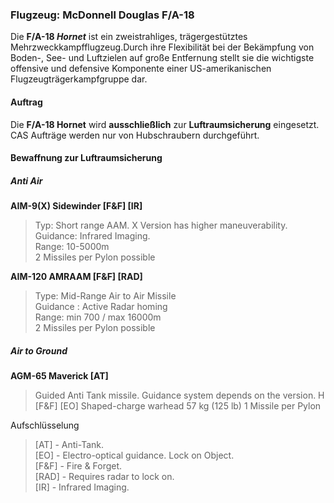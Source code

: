 ### Flugzeug: **McDonnell Douglas F/A-18**

Die **F/A-18 *Hornet*** ist ein zweistrahliges, trägergestütztes Mehrzweckkampfflugzeug.Durch ihre Flexibilität bei der Bekämpfung von Boden-, See- und Luftzielen auf große Entfernung stellt sie die wichtigste offensive und defensive Komponente einer US-amerikanischen Flugzeugträgerkampfgruppe dar.

#### Auftrag

Die **F/A-18 Hornet** wird **ausschließlich** zur **Luftraumsicherung** eingesetzt.  
CAS Aufträge werden nur von Hubschraubern durchgeführt.

#### Bewaffnung zur Luftraumsicherung

##### **Anti Air**  

**AIM-9(X) Sidewinder \[F\&F\] \[IR\]**

> Typ: Short range AAM. X Version has higher maneuverability.  
> Guidance: Infrared Imaging.  
> Range: 10-5000m  
> 2 Missiles per Pylon possible

**AIM-120 AMRAAM \[F\&F\] \[RAD\]**

> Type: Mid-Range Air to Air Missile   
> Guidance : Active Radar homing  
> Range: min 700 / max 16000m  
> 2 Missiles per Pylon possible

##### **Air to Ground**  

**AGM-65 Maverick \[AT\]**  
> Guided Anti Tank missile. Guidance system depends on the version.
> H \[F\&F\] \[EO\] Shaped-charge warhead 57 kg (125 lb) 1 Missile per Pylon

Aufschlüsselung

> \[AT\] \- Anti-Tank.  
> \[EO\] \- Electro-optical guidance. Lock on Object.  
> \[F\&F\] \- Fire & Forget.  
> \[RAD\] \- Requires radar to lock on.  
> \[IR\] \- Infrared Imaging.